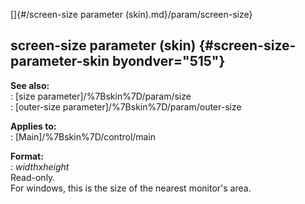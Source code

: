[]{#/screen-size parameter (skin).md}/param/screen-size}    
## screen-size parameter (skin) {#screen-size-parameter-skin byondver="515"}    
**See also:**    
:   [size parameter]/%7Bskin%7D/param/size    
:   [outer-size parameter]/%7Bskin%7D/param/outer-size    
<!-- -->    
**Applies to:**    
:   [Main]/%7Bskin%7D/control/main    
<!-- -->    
**Format:**    
:   *width*x*height*    
Read-only.    
For windows, this is the size of the nearest monitor\'s area.  